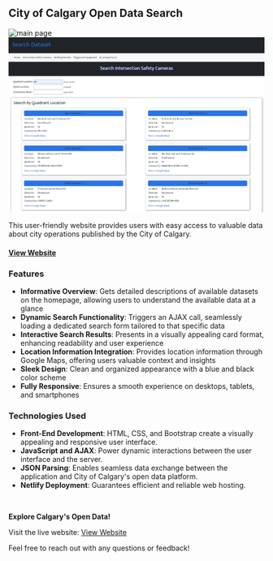 ## City of Calgary Open Data Search

![main page](/img/main_page.png)
![search page](/img/search_page.png)

This user-friendly website provides users with easy access to valuable data about city operations published by the City of Calgary.

#### [View Website](https://elly-search-dataset.netlify.app/)

### Features

- **Informative Overview**: Gets detailed descriptions of available datasets on the homepage, allowing users to understand the available data at a glance
- **Dynamic Search Functionality**: Triggers an AJAX call, seamlessly loading a dedicated search form tailored to that specific data
- **Interactive Search Results**: Presents in a visually appealing card format, enhancing readability and user experience
- **Location Information Integration**: Provides location information through Google Maps, offering users valuable context and insights
- **Sleek Design**: Clean and organized appearance with a blue and black color scheme
- **Fully Responsive**: Ensures a smooth experience on desktops, tablets, and smartphones

### Technologies Used

- **Front-End Development**: HTML, CSS, and Bootstrap create a visually appealing and responsive user interface.
- **JavaScript and AJAX**: Power dynamic interactions between the user interface and the server.
- **JSON Parsing**: Enables seamless data exchange between the application and City of Calgary's open data platform.
- **Netlify Deployment**: Guarantees efficient and reliable web hosting.

<br />

**Explore Calgary's Open Data!**

Visit the live website: [View Website](https://elly-search-dataset.netlify.app/)

Feel free to reach out with any questions or feedback!
